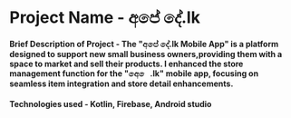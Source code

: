 # Project Name - අපේ දේ.lk

#### Brief Description of Project -   The "අපේ දේ.lk Mobile App" is a platform designed to support new small business owners,providing them with a space to market and sell their products. I enhanced the store management function for the "අෙ ෙ .lk" mobile app, focusing on seamless item integration and store detail enhancements.
#### Technologies used - Kotlin, Firebase, Android studio
